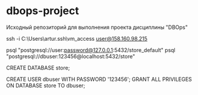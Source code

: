 # dbops-project
Исходный репозиторий для выполнения проекта дисциплины "DBOps"

ssh -i C:\Users\artur\.ssh\vm_access user@158.160.98.215

psql "postgresql://user:password@127.0.0.1:5432/store_default"
psql "postgresql://dbuser:123456@localhost:5432/store"

CREATE DATABASE store;

CREATE USER dbuser WITH PASSWORD '123456';
GRANT ALL PRIVILEGES ON DATABASE store TO dbuser;
